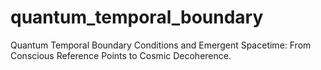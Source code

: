 # quantum_temporal_boundary
Quantum Temporal Boundary Conditions and Emergent Spacetime: From Conscious Reference Points to Cosmic Decoherence.
